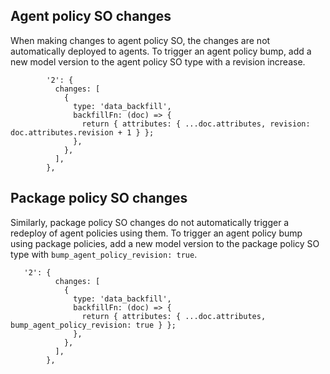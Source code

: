 ## Agent policy SO changes

When making changes to agent policy SO, the changes are not automatically deployed to agents. To trigger an agent policy bump, add a new model version to the agent policy SO type with a revision increase.

```
        '2': {
          changes: [
            {
              type: 'data_backfill',
              backfillFn: (doc) => {
                return { attributes: { ...doc.attributes, revision: doc.attributes.revision + 1 } };
              },
            },
          ],
        },
```

## Package policy SO changes

Similarly, package policy SO changes do not automatically trigger a redeploy of agent policies using them. To trigger an agent policy bump using package policies, add a new model version to the package policy SO type with `bump_agent_policy_revision: true`.

```
   '2': {
          changes: [
            {
              type: 'data_backfill',
              backfillFn: (doc) => {
                return { attributes: { ...doc.attributes, bump_agent_policy_revision: true } };
              },
            },
          ],
        },
```